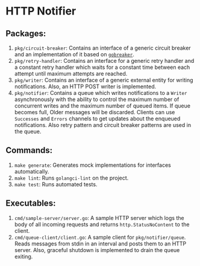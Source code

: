 # HTTP Notifier

## Packages:

1. `pkg/circuit-breaker`: Contains an interface of a generic circuit breaker and an implementation of it based on [`gobreaker`](https://github.com/sony/gobreaker).
2. `pkg/retry-handler`: Contains an interface for a generic retry handler and a constant retry handler which waits for a constant time between each attempt until maximum attempts are reached.
3. `pkg/writer`: Contains an interface of a generic external entity for writing notifications. Also, an HTTP POST writer is implemented.
4. `pkg/notifier`: Contains a queue which writes notifications to a `Writer` asynchronously with the ability to control the maximum number of concurrent writes and the maximum number of queued items. If queue becomes full, Older messages will be discarded. Clients can use `Successes` and `Errors` channels to get updates about the enqueued notifications. Also retry pattern and circuit breaker patterns are used in the queue.

## Commands:

1. `make generate`: Generates mock implementations for interfaces automatically.
2. `make lint`: Runs `golangci-lint` on the project.
3. `make test`: Runs automated tests.

## Executables:

1. `cmd/sample-server/server.go`: A sample HTTP server which logs the body of all incoming requests and returns `http.StatusNoContent` to the client.
2. `cmd/queue-client/client.go`: A sample client for `pkg/notifier/queue`. Reads messages from stdin in an interval and posts them to an HTTP server. Also, graceful shutdown is implemented to drain the queue exiting. 
